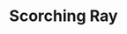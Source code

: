 ---
title: "Scorching Ray"
permalink: /spells/scorching-ray/
tags:
  - Spell
available_for:
  - Sorcerer
  - Wizard
level: "2nd Level"
school: "Evocation"
range: "120 ft"
comp:
  - V
  - S
effect: "Fire"
description: |
  You create three rays of fire and hurl them at targets within range. You can hurl them at one target or several.

  Make a ranged spell attack for each ray. On a hit, the target takes 2d6 fire damage.

  **At higher levels.** When you cast this spell using a spell slot of 3rd level or higher, you create one additional ray for each slot level above 2nd.
excerpt: "You create three rays of fire and hurl them at targets within range."
source: "Basic Rules"
---